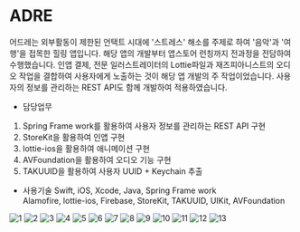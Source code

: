 # ADRE

어드레는 외부활동이 제한된 언택트 시대에 '스트레스' 해소를 주제로 하여 '음악'과 '여행'을 접목한 힐링 앱입니다. 해당 앱의 개발부터 앱스토어 런칭까지 전과정을 전담하여 수행했습니다. 인앱 결제, 전문 일러스트레이터의 Lottie파일과 재즈피아니스트의 오디오 작업을 결합하여 사용자에게 노출하는 것이 해당 앱 개발의 주 작업이었습니다. 사용자의 정보를 관리하는 REST API도 함께 개발하여 적용하였습니다.

- 담당업무
1. Spring Frame work를 활용하여 사용자 정보를 관리하는 REST API 구현
2. StoreKit을 활용하여 인앱 구현
3. lottie-ios을 활용하여 애니메이션 구현
4. AVFoundation을 활용하여 오디오 기능 구현
5. TAKUUID을 활용하여 사용자 UUID + Keychain 추출

- 사용기술
Swift, iOS, Xcode, Java, Spring Frame work   
Alamofire, lottie-ios, Firebase, StoreKit, TAKUUID, UIKit, AVFoundation

![1](https://user-images.githubusercontent.com/33448000/127434770-be0e6bd1-9048-4638-bd26-f1b2f9420b0e.png)
![2](https://user-images.githubusercontent.com/33448000/127434778-e50b386e-2b36-49cf-815f-2eea8885cd85.png)
![3](https://user-images.githubusercontent.com/33448000/127434780-4834a9d9-fb5c-4dfb-bfc8-933ed62c904b.png)
![4](https://user-images.githubusercontent.com/33448000/127434781-f9259d1c-2a0c-4d90-b716-7f609297b8c7.png)
![5](https://user-images.githubusercontent.com/33448000/127434785-eb1d52c3-8c30-46ae-96e5-14747e3500ef.png)
![6](https://user-images.githubusercontent.com/33448000/127434787-a8d6d07f-5f5b-42bd-851a-745bde4e6761.png)
![7](https://user-images.githubusercontent.com/33448000/127434790-304215fb-e526-458e-8fbd-82810a8968de.png)
![8](https://user-images.githubusercontent.com/33448000/127434791-08f6d5e0-5d50-460d-9bcc-b3956b1c896c.png)
![9](https://user-images.githubusercontent.com/33448000/127434793-337416dc-9fd5-4c95-8dd2-e31b9bda6729.png)
![10](https://user-images.githubusercontent.com/33448000/127434796-ea966628-0c9f-46ae-9957-e81a5ff0101f.png)
![11](https://user-images.githubusercontent.com/33448000/127434797-4eb585fb-1651-4a4c-8a4b-9ce2c26d8789.png)
![12](https://user-images.githubusercontent.com/33448000/127434799-0dc29cf1-ec3d-4568-82d4-80e94a262c8a.png)
![13](https://user-images.githubusercontent.com/33448000/127434801-ee0e1d67-b834-4455-b47c-20c77edef203.png)
